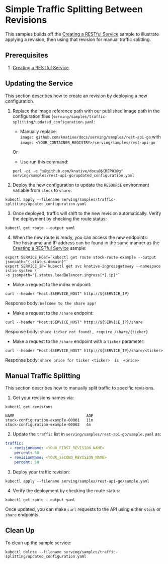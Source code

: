 # Simple Traffic Splitting Between Revisions

This samples builds off the [Creating a RESTful Service](../rest-api-go) sample
to illustrate applying a revision, then using that revision for manual traffic splitting.

## Prerequisites

1. [Creating a RESTful Service](../rest-api-go).

## Updating the Service

This section describes how to create an revision by deploying a new configuration.

1. Replace the image reference path with our published image path in the configuration files (`serving/samples/traffic-splitting/updated_configuration.yaml`:  
    * Manually replace:  
     `image: github.com/knative/docs/serving/samples/rest-api-go` with `image: <YOUR_CONTAINER_REGISTRY>/serving/samples/rest-api-go`  

     Or

    * Use run this command:  
     ```
     perl -pi -e "s@github.com/knative/docs@${REPO}@g" serving/samples/rest-api-go/updated_configuration.yaml
     ```

2. Deploy the new configuration to update the `RESOURCE` environment variable
from `stock` to `share`:
```
kubectl apply --filename serving/samples/traffic-splitting/updated_configuration.yaml
```

3. Once deployed, traffic will shift to the new revision automatically. Verify the deployment by checking the route status:
```
kubectl get route --output yaml
```

4. When the new route is ready, you can access the new endpoints:  
  The hostname and IP address can be found in the same manner as the [Creating a RESTful Service](../rest-api-go) sample:  
  ```
  export SERVICE_HOST=`kubectl get route stock-route-example --output jsonpath="{.status.domain}"`
  export SERVICE_IP=`kubectl get svc knative-ingressgateway --namespace istio-system \
  -o jsonpath="{.status.loadBalancer.ingress[*].ip}"`
  ```

  * Make a request to the index endpoint:
  ```
  curl --header "Host:$SERVICE_HOST" http://${SERVICE_IP}
  ```
  Response body: `Welcome to the share app!`

  * Make a request to the `/share` endpoint:
  ```
  curl --header "Host:$SERVICE_HOST" http://${SERVICE_IP}/share
  ```
  Response body: `share ticker not found!, require /share/{ticker}`

  * Make a request to the `/share` endpoint with a `ticker` parameter:
  ```
  curl --header "Host:$SERVICE_HOST" http://${SERVICE_IP}/share/<ticker>
  ```
  Response body: `share price for ticker <ticker>  is  <price>`

## Manual Traffic Splitting

This section describes how to manually split traffic to specific revisions.

1. Get your revisions names via:
```
kubectl get revisions
```
```
NAME                                AGE
stock-configuration-example-00001   11m
stock-configuration-example-00002   4m
```

2. Update the `traffic` list in `serving/samples/rest-api-go/sample.yaml` as:
```yaml
traffic:
  - revisionName: <YOUR_FIRST_REVISION_NAME>
    percent: 50
  - revisionName: <YOUR_SECOND_REVISION_NAME>
    percent: 50
```

3. Deploy your traffic revision:
```
kubectl apply --filename serving/samples/rest-api-go/sample.yaml
```

4. Verify the deployment by checking the route status:
```
kubectl get route --output yaml
```
Once updated, you can make `curl` requests to the API using either `stock` or `share`
endpoints.

## Clean Up

To clean up the sample service:

```
kubectl delete --filename serving/samples/traffic-splitting/updated_configuration.yaml
```
